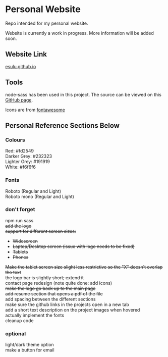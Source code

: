 # Personal Website
Repo intended for my personal website.

Website is currently a work in progress. More information will be added soon.

## Website Link
[esulu.github.io](https://esulu.github.io/dist/index.html)

## Tools
node-sass has been used in this project. The source can be viewed on this [GitHub page](https://github.com/sass/node-sass).  

Icons are from [fontawesome](https://fontawesome.com)

## Personal Reference Sections Below

### Colours
Red: #fd2549  
Darker Grey: #232323  
Lighter Grey: #191919  
White: #f6f6f6  

### Fonts
Roboto (Regular and Light)  
Roboto mono (Regular and Light)  

### don't forget
npm run sass  
~~add the logo~~  
~~support for different screen sizes:~~  
- ~~Widescreen~~
- ~~Laptop/Desktop screen (issue with logo needs to be fixed)~~
- ~~Tablets~~
- ~~Phones~~  

~~Make the tablet screen size slight less restrictive so the "X" doesn't overlap the text~~  
~~the logo bar is slightly short; extend it~~    
contact page redesign (note quite done: add icons)  
~~make the logo go back up to the main page~~  
~~add resume section that opens a pdf of the file~~  
add spacing between the different sections  
make sure the github links in the projects open in a new tab  
add a short text description on the project images when hovered  
actually implement the fonts  
cleanup code  

### optional
light/dark theme option  
make a button for email  

